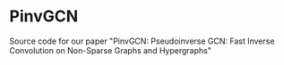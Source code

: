 # PinvGCN
Source code for our paper "PinvGCN: Pseudoinverse GCN: Fast Inverse Convolution on Non-Sparse Graphs and Hypergraphs"
